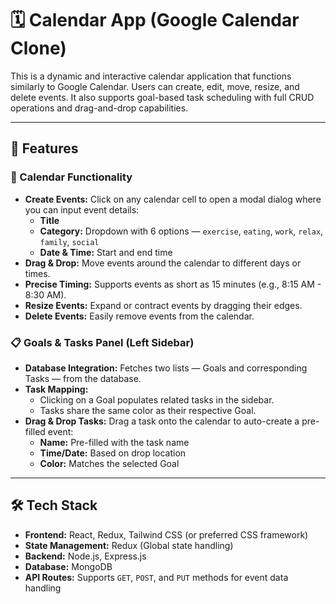 # 🗓️ Calendar App (Google Calendar Clone)

This is a dynamic and interactive calendar application that functions similarly to Google Calendar. Users can create, edit, move, resize, and delete events. It also supports goal-based task scheduling with full CRUD operations and drag-and-drop capabilities.

---

## 📌 Features

### 📅 Calendar Functionality
- **Create Events:** Click on any calendar cell to open a modal dialog where you can input event details:
  - **Title**
  - **Category:** Dropdown with 6 options — `exercise`, `eating`, `work`, `relax`, `family`, `social`
  - **Date & Time:** Start and end time
- **Drag & Drop:** Move events around the calendar to different days or times.
- **Precise Timing:** Supports events as short as 15 minutes (e.g., 8:15 AM - 8:30 AM).
- **Resize Events:** Expand or contract events by dragging their edges.
- **Delete Events:** Easily remove events from the calendar.

### 📋 Goals & Tasks Panel (Left Sidebar)
- **Database Integration:** Fetches two lists — Goals and corresponding Tasks — from the database.
- **Task Mapping:**
  - Clicking on a Goal populates related tasks in the sidebar.
  - Tasks share the same color as their respective Goal.
- **Drag & Drop Tasks:** Drag a task onto the calendar to auto-create a pre-filled event:
  - **Name:** Pre-filled with the task name
  - **Time/Date:** Based on drop location
  - **Color:** Matches the selected Goal

---

## 🛠️ Tech Stack

- **Frontend:** React, Redux, Tailwind CSS (or preferred CSS framework)
- **State Management:** Redux (Global state handling)
- **Backend:** Node.js, Express.js
- **Database:** MongoDB
- **API Routes:** Supports `GET`, `POST`, and `PUT` methods for event data handling
